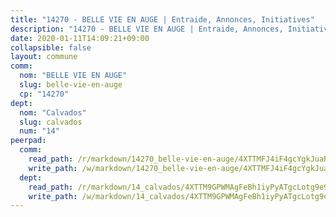 ```yaml
---
title: "14270 - BELLE VIE EN AUGE | Entraide, Annonces, Initiatives"
description: "14270 - BELLE VIE EN AUGE | Entraide, Annonces, Initiatives"
date: 2020-01-11T14:09:21+09:00
collapsible: false
layout: commune
comm:
  nom: "BELLE VIE EN AUGE"
  slug: belle-vie-en-auge
  cp: "14270"
dept:
  nom: "Calvados"
  slug: calvados
  num: "14"
peerpad:
  comm:
    read_path: /r/markdown/14270_belle-vie-en-auge/4XTTMFJ4iF4gcYgkJuaRcKaXawKu6ZmmqC3pGgvP9kbbayJ2S
    write_path: /w/markdown/14270_belle-vie-en-auge/4XTTMFJ4iF4gcYgkJuaRcKaXawKu6ZmmqC3pGgvP9kbbayJ2S-K3TgUsaitby8rCsP8cH7qq4PJzp2rVMk3hJ54mWW3sjZZz2UbvbvwkQs7di2z9fMS9dktoZYVuNLPiqopyhG2jpvUSAmrTTWmyG1fRCYJbobGRuYdNvUBkQuFc29f1kkhZq6oVZQ
  dept:
    read_path: /r/markdown/14_calvados/4XTTM9GPWMAgFeBh1iyPyATgcLotg9e9APJpQBEyY3RZiUwJ6
    write_path: /w/markdown/14_calvados/4XTTM9GPWMAgFeBh1iyPyATgcLotg9e9APJpQBEyY3RZiUwJ6-K3TgUXWJAT2cYJ9ZstQphkkm2za8um5GwwXsivqaDFTgbhMDcHaRXnT3h69szAqCyvWcFfDim5fkwc6CXdUtyvPpirbD1TPAb6xCxpPN6dR3zzDRe29YehQYbhZdjvZYkgztJYvi
---
```


